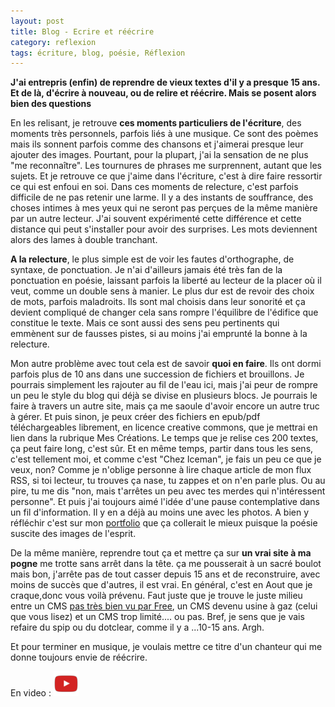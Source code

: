 ```yaml
---
layout: post
title: Blog - Ecrire et réécrire
category: reflexion
tags: écriture, blog, poésie, Réflexion
---
```

**J'ai entrepris (enfin) de reprendre de vieux textes d'il y a presque 15 ans. Et de là, d'écrire à nouveau, ou de relire et réécrire. Mais se posent alors bien des questions**

En les relisant, je retrouve **ces moments particuliers de l'écriture**, des moments très personnels, parfois liés à une musique. Ce sont des poèmes mais ils sonnent parfois comme des chansons et j'aimerai presque leur ajouter des images. Pourtant, pour la plupart, j'ai la sensation de ne plus "me reconnaître". Les tournures de phrases me surprennent, autant que les sujets. Et je retrouve ce que j'aime dans l'écriture, c'est à dire faire ressortir ce qui est enfoui en soi. Dans ces moments de relecture, c'est parfois difficile de ne pas retenir une larme. Il y a des instants de souffrance, des choses intimes à mes yeux qui ne seront pas perçues de la même manière par un autre lecteur. J'ai souvent expérimenté cette différence et cette distance qui peut s'installer pour avoir des surprises. Les mots deviennent alors des lames à double tranchant.

**A la relecture**, le plus simple est de voir les fautes d'orthographe, de syntaxe, de ponctuation. Je n'ai d'ailleurs jamais été très fan de la ponctuation en poésie, laissant parfois la liberté au lecteur de la placer où il veut, comme un double sens à manier. Le plus dur est de revoir des choix de mots, parfois maladroits. Ils sont mal choisis dans leur sonorité et ça devient compliqué de changer cela sans rompre l'équilibre de l'édifice que constitue le texte. Mais ce sont aussi des sens peu pertinents qui emmènent sur de fausses pistes, si au moins j'ai emprunté la bonne à la relecture.

Mon autre problème avec tout cela est de savoir **quoi en faire**. Ils ont dormi parfois plus de 10 ans dans une succession de fichiers et brouillons. Je pourrais simplement les rajouter au fil de l'eau ici, mais j'ai peur de rompre un peu le style du blog qui déjà se divise en plusieurs blocs. Je pourrais le faire à travers un autre site, mais ça me saoule d'avoir encore un autre truc à gérer. Et puis sinon, je peux créer des fichiers en epub/pdf téléchargeables librement, en licence creative commons, que je mettrai en lien dans la rubrique Mes Créations. Le temps que je relise ces 200 textes, ça peut faire long, c'est sûr. Et en même temps, partir dans tous les sens, c'est tellement moi, et comme c'est "Chez Iceman", je fais un peu ce que je veux, non? Comme je n'oblige personne à lire chaque article de mon flux RSS, si toi lecteur, tu trouves ça nase, tu zappes et on n'en parle plus. Ou au pire, tu me dis "non, mais t'arrêtes un peu avec tes merdes qui n'intéressent personne". Et puis j'ai toujours aimé l'idée d'une pause contemplative dans un fil d'information. Il y en a déjà au moins une avec les photos. A bien y réfléchir c'est sur mon <a href="http://icepicture.wordpress.com">portfolio</a> que ça collerait le mieux puisque la poésie suscite des images de l'esprit.

De la même manière, reprendre tout ça et mettre ça sur **un vrai site à ma pogne** me trotte sans arrêt dans la tête. ça me pousserait à un sacré boulot mais bon, j'arrête pas de tout casser depuis 15 ans et de reconstruire, avec moins de succès que d'autres, il est vrai. En général, c'est en Aout que je craque,donc vous voilà prévenu. Faut juste que je trouve le juste milieu entre un CMS <a href="https://cheziceman.wordpress.com/2017/02/14/testtuto-pluxml-est-il-le-moteur-de-blog-le-plus-simple-sur-une-page-free/">pas très bien vu par Free</a>, un CMS devenu usine à gaz (celui que vous lisez) et un CMS trop limité.... ou pas. Bref, je sens que je vais refaire du spip ou du dotclear, comme il y a ...10-15 ans. Argh.

Et pour terminer en musique, je voulais mettre ce titre d'un chanteur qui me donne toujours envie de réécrire.

En video : [![video](/images/youtube.png)](https://www.youtube.com/watch?v=JKhRxKidVkY)
